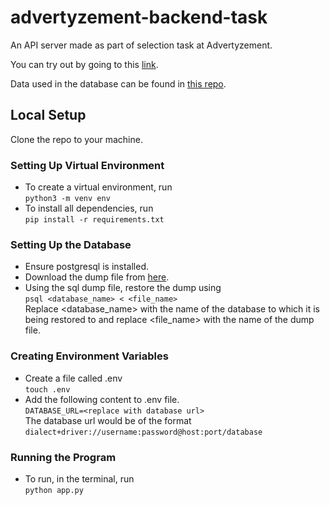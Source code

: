 # advertyzement-backend-task

An API server made as part of selection task at Advertyzement.

You can try out by going to this [link](https://advertyzement-backend-task.herokuapp.com/gql).

Data used in the database can be found in [this repo](https://github.com/Amanskywalker/indian_banks).

## Local Setup

Clone the repo to your machine.

### Setting Up Virtual Environment

* To create a virtual environment, run \
`python3 -m venv env`
* To install all dependencies, run \
`pip install -r requirements.txt`

### Setting Up the Database

* Ensure postgresql is installed. 
* Download the dump file from [here](https://github.com/Amanskywalker/indian_banks).
* Using the sql dump file, restore the dump using \
`psql <database_name> < <file_name>` \
Replace <database_name> with the name of the database to which it is being restored to and replace <file_name> with the name of the dump file.

### Creating Environment Variables

* Create a file called .env \
`touch .env`
* Add the following content to .env file. \
`DATABASE_URL=<replace with database url>` \
The database url would be of the format \
`dialect+driver://username:password@host:port/database`

### Running the Program

* To run, in the terminal, run \
`python app.py`

